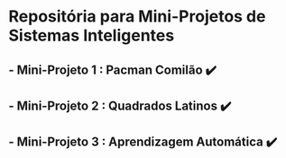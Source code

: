 # Repositória para Mini-Projetos de Sistemas Inteligentes

## - Mini-Projeto 1 : Pacman Comilão ✔️

## - Mini-Projeto 2 : Quadrados Latinos ✔️

## - Mini-Projeto 3 : Aprendizagem Automática ✔️
